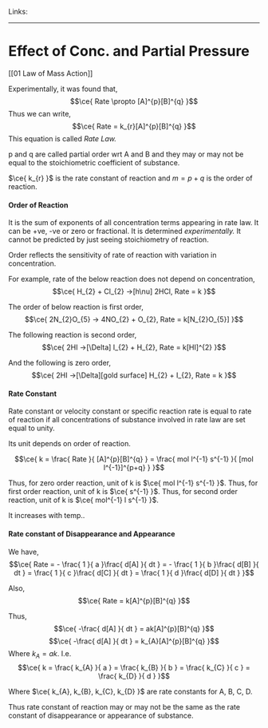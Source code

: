 Links: 
___
# Effect of Conc. and Partial Pressure
[[01  Law of Mass Action]]

Experimentally, it was found that,
$$\ce{ Rate \propto [A]^{p}[B]^{q} }$$
Thus we can write,
$$\ce{ Rate = k_{r}[A]^{p}[B]^{q} }$$
This equation is called *Rate Law.*

p and q are called partial order wrt A and B and they may or may not be equal to the stoichiometric coefficient of substance. 

$\ce{ k_{r} }$ is the rate constant of reaction and $m = p + q$ is the order of reaction.

#### Order of Reaction 
It is the sum of exponents of all concentration terms appearing in rate law. 
It can be +ve, -ve or zero or fractional. It is determined *experimentally.* It cannot be predicted by just seeing stoichiometry of reaction.

Order reflects the sensitivity of rate of reaction with variation in concentration. 

For example, rate of the below reaction does not depend on concentration,
$$\ce{ H_{2} + Cl_{2} ->[h\nu] 2HCl, Rate = k }$$

The order of below reaction is first order,
$$\ce{ 2N_{2}O_{5} -> 4NO_{2} + O_{2}, Rate = k[N_{2}O_{5}] }$$

The following reaction is second order,
$$\ce{ 2HI ->[\Delta] I_{2} + H_{2}, Rate = k[HI]^{2} }$$

And the following is zero order,
$$\ce{ 2HI ->[\Delta][gold surface] H_{2} + I_{2}, Rate = k }$$

#### Rate Constant 
Rate constant or velocity constant or specific reaction rate is equal to rate of reaction if all concentrations of substance involved in rate law are set equal to unity. 

Its unit depends on order of reaction.

$$\ce{ k = \frac{ Rate }{ [A]^{p}[B]^{q} } = \frac{ mol l^{-1} s^{-1} }{ [mol l^{-1}]^{p+q} } }$$

Thus, for zero order reaction, unit of k is $\ce{ mol l^{-1} s^{-1} }$. 
Thus, for first order reaction, unit of k is $\ce{ s^{-1} }$. 
Thus, for second order reaction, unit of k is $\ce{ mol^{-1} l s^{-1} }$. 

It increases with temp..

#### Rate constant of Disappearance and Appearance 

We have,
$$\ce{ Rate = - \frac{ 1 }{ a }\frac{ d[A] }{ dt } = - \frac{ 1 }{ b }\frac{ d[B] }{ dt } = \frac{ 1 }{ c }\frac{ d[C] }{ dt } = \frac{ 1 }{ d }\frac{ d[D] }{ dt } }$$

Also,
$$\ce{ Rate = k[A]^{p}[B]^{q} }$$

Thus,
$$\ce{ -\frac{ d[A] }{ dt } = ak[A]^{p}[B]^{q} }$$
$$\ce{ -\frac{ d[A] }{ dt } = k_{A}[A]^{p}[B]^{q} }$$
Where $k_{A} = ak$. 
I.e. 
$$\ce{ k = \frac{ k_{A} }{ a } = \frac{ k_{B} }{ b } = \frac{ k_{C} }{ c } = \frac{ k_{D} }{ d } }$$

Where $\ce{ k_{A}, k_{B}, k_{C}, k_{D} }$ are rate constants for A, B, C, D.

Thus rate constant of reaction may or may not be the same as the rate constant of disappearance or appearance of substance. 
